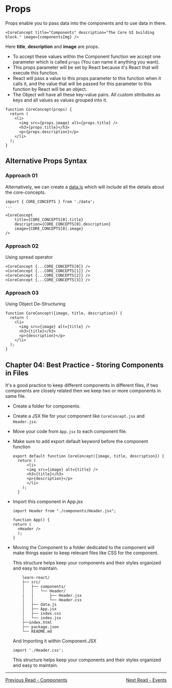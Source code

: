 # Props

Props enable you to pass data into the components and to use data in there.

```
<CoreConcept title="Components" description="The Core UI building block." image={componentsImg} />
```
Here **title**, **description** and **image** are props.


- To accept these values within the Component function we accept one parameter which is called `props` (You can name it anything you want).
- This props parameter will be set by React because it's React that will execute this function.
- React will pass a value to this props parameter to this function when it calls it, and the value that will be passed for this parameter to this function by React will be an object.
- The Object will have all these key-value pairs. All custom sttributes as keys and all values as values grouped into it.


```
function CoreConcept(props) {
  return (
    <li>
      <img src={props.image} alt={props.title} />
      <h3>{props.title}</h3>
      <p>{props.description}</p>
    </li>
  );
}
```

## Alternative Props Syntax

### Approach 01
Alternatively, we can create a [data.js](../../src/data.js) which will include all the details about the core-concepts.

```
import { CORE_CONCEPTS } from './data';
...

<CoreConcept 
    title={CORE_CONCEPTS[0].title} 
    description={CORE_CONCEPTS[0].description} 
    image={CORE_CONCEPTS[0].image}
/>
```

### Approach 02

Using spread operator

```
<CoreConcept {...CORE_CONCEPTS[0]} />
<CoreConcept {...CORE_CONCEPTS[1]} />
<CoreConcept {...CORE_CONCEPTS[2]} />
<CoreConcept {...CORE_CONCEPTS[3]} />
```

### Approach 03

Using Object De-Structuring

```
function CoreConcept({image, title, description}) {
  return (
    <li>
      <img src={image} alt={title} />
      <h3>{title}</h3>
      <p>{description}</p>
    </li>
  );
}
```

## Chapter 04: Best Practice - Storing Components in Files

It's a good practice to keep different components in different files, if two components are closely related then we keep two or more components in same file.

- Create a folder for components.
- Create a JSX file for your component like `CoreConcept.jsx` and `Header.jsx`.
- Move your code from `App.jsx` to each component file.
- Make sure to add export default keyword before the component function

  ```
  export default function CoreConcept({image, title, description}) {
    return (
        <li>
        <img src={image} alt={title} />
        <h3>{title}</h3>
        <p>{description}</p>
        </li>
      );
    }
  ```
- Import this component in App.jsx
  ```
  import Header from "./components/Header.jsx";
  
  function App() {
  return (
    <Header />
    );
  }
  ``` 

- Moving the Component to a folder dedicated to the component will make things easier to keep relevant files like CSS for the component.

    This structure helps keep your components and their styles organized and easy to maintain.

    ```
        learn-react/
        ├── src/
        │   ├── components/
        │   │   └── Header/
        |   |       ├── Header.jsx
        │   │       └── Header.css 
        │   ├── data.js
        │   ├── App.jsx
        │   ├── index.css
        │   └── index.jsx
        ├──index.html
        ├── package.json
        └── README.md
    ```

    And Importing it within Component.JSX

    ```
    import './Header.css';
    ```
    

    This structure helps keep your components and their styles organized and easy to maintain.





<hr>

<div style="display: flex; justify-content: space-between;">
    <a href="./01-components.md">Previous Read - Components</a>
    <a href="./03-events.md">Next Read - Events</a>
</div>
